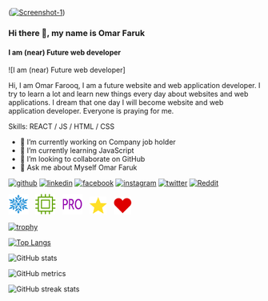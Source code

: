 (<a href="https://ibb.co/PQ9dw6Q"><img src="https://i.ibb.co/74Rq214/Screenshot-1.png" alt="Screenshot-1" border="0"></a>)
### Hi there 👋, my name is Omar Faruk
#### I am (near) Future web developer
![I am (near) Future web developer]

Hi, I am Omar Farooq, I am a future website and web application developer. I try to learn a lot and learn new things every day about websites and web applications. I dream that one day I will become website and web application developer. Everyone is praying for 
me.

Skills: REACT / JS / HTML / CSS

- 🔭 I’m currently working on Company job holder 
- 🌱 I’m currently learning JavaScript 
- 👯 I’m looking to collaborate on GitHub 
- 💬 Ask me about Myself Omar Faruk 


[<img src='https://cdn.jsdelivr.net/npm/simple-icons@3.0.1/icons/github.svg' alt='github' height='40'>](https://github.com/omarfaruk477)  [<img src='https://cdn.jsdelivr.net/npm/simple-icons@3.0.1/icons/linkedin.svg' alt='linkedin' height='40'>](https://www.linkedin.com/in/omarfaruk477/)  [<img src='https://cdn.jsdelivr.net/npm/simple-icons@3.0.1/icons/facebook.svg' alt='facebook' height='40'>](https://www.facebook.com/omarfaruk477)  [<img src='https://cdn.jsdelivr.net/npm/simple-icons@3.0.1/icons/instagram.svg' alt='instagram' height='40'>](https://www.instagram.com/omarfaruk477/)  [<img src='https://cdn.jsdelivr.net/npm/simple-icons@3.0.1/icons/twitter.svg' alt='twitter' height='40'>](https://twitter.com/omarfaruk477)  [<img src='https://cdn.jsdelivr.net/npm/simple-icons@3.0.1/icons/reddit.svg' alt='Reddit' height='40'>](https://www.reddit.com/user/omarfaruk477)  

<a href='https://archiveprogram.github.com/'><img src='https://raw.githubusercontent.com/acervenky/animated-github-badges/master/assets/acbadge.gif' width='40' height='40'></a> <a href='https://docs.github.com/en/developers'><img src='https://raw.githubusercontent.com/acervenky/animated-github-badges/master/assets/devbadge.gif' width='40' height='40'></a> <a href='https://github.com/pricing'><img src='https://raw.githubusercontent.com/acervenky/animated-github-badges/master/assets/pro.gif' width='40' height='40'></a> <a href='https://stars.github.com/'><img src='https://raw.githubusercontent.com/acervenky/animated-github-badges/master/assets/starbadge.gif' width='35' height='35'></a> <a href='https://docs.github.com/en/github/supporting-the-open-source-community-with-github-sponsors'><img src='https://raw.githubusercontent.com/acervenky/animated-github-badges/master/assets/sponsorbadge.gif' width='35' height='35'></a> 

[![trophy](https://github-profile-trophy.vercel.app/?username=omarfaruk477)](https://github.com/ryo-ma/github-profile-trophy)

[![Top Langs](https://github-readme-stats.vercel.app/api/top-langs/?username=omarfaruk477)](https://github.com/anuraghazra/github-readme-stats)

![GitHub stats](https://github-readme-stats.vercel.app/api?username=omarfaruk477&show_icons=true&count_private=true)  

![GitHub metrics](https://metrics.lecoq.io/omarfaruk477)  

![GitHub streak stats](https://streak-stats.demolab.com/?user=omarfaruk477)  

